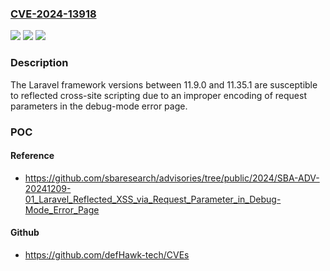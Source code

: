 ### [CVE-2024-13918](https://cve.mitre.org/cgi-bin/cvename.cgi?name=CVE-2024-13918)
![](https://img.shields.io/static/v1?label=Product&message=Laravel%20Framework&color=blue)
![](https://img.shields.io/static/v1?label=Version&message=11.9.0%20&color=brightgreen)
![](https://img.shields.io/static/v1?label=Vulnerability&message=CWE-79%20Improper%20Neutralization%20of%20Input%20During%20Web%20Page%20Generation%20(XSS%20or%20'Cross-site%20Scripting')&color=brightgreen)

### Description

The Laravel framework versions between 11.9.0 and 11.35.1 are susceptible to reflected cross-site scripting due to an improper encoding of request parameters in the debug-mode error page.

### POC

#### Reference
- https://github.com/sbaresearch/advisories/tree/public/2024/SBA-ADV-20241209-01_Laravel_Reflected_XSS_via_Request_Parameter_in_Debug-Mode_Error_Page

#### Github
- https://github.com/defHawk-tech/CVEs


